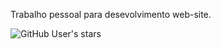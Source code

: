 Trabalho pessoal para desevolvimento web-site.

<img alt="GitHub User's stars" src="https://img.shields.io/github/stars/ThiagoTeixeira?logoColor=%2300CAFF">


